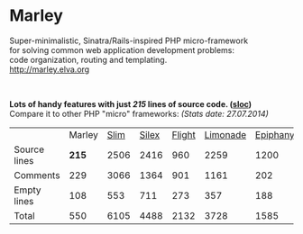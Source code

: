 Marley
======
Super-minimalistic, Sinatra/Rails-inspired PHP micro-framework  
for solving common web application development problems:  
code organization, routing and templating.  
http://marley.elva.org  

<p>&nbsp;</p>

__Lots of handy features with just *215* lines of source code. ([sloc](https://www.npmjs.org/package/sloc))__  
Compare it to other PHP "micro" frameworks: *(Stats date: 27.07.2014)*

<table>
<tr>
<td></td>
<td>Marley</td>
<td><a href="https://github.com/codeguy/Slim/tree/master/Slim">Slim</a></td>
<td><a href="https://github.com/silexphp/Silex/tree/master/src/Silex">Silex</a></td>
<td><a href="https://github.com/mikecao/flight/tree/master/flight">Flight</a></td>
<td><a href="https://github.com/sofadesign/limonade/tree/master/lib">Limonade</a></td>
<td><a href="https://github.com/jmathai/epiphany/tree/master/src">Epiphany</a></td>
<td><a href="https://github.com/noodlehaus/dispatch/tree/master/src">Dispatch</a></td>
</tr>
<tr>
<td>Source lines</td>
<td><b>215</b></td>
<td>2506</td>
<td>2416</td>
<td>960</td>
<td>2259</td>
<td>1200</td>
<td>477</td>
</tr>
<tr>
<td>Comments</td>
<td>229</td>
<td>3066</td>
<td>1364</td>
<td>901</td>
<td>1161</td>
<td>202</td>
<td>384</td>
</tr>
<tr>
<td>Empty lines</td>
<td>108</td>
<td>553</td>
<td>711</td>
<td>273</td>
<td>357</td>
<td>188</td>
<td>167</td>
</tr>
<tr>
<td>Total</td>
<td>550</td>
<td>6105</td>
<td>4488</td>
<td>2132</td>
<td>3728</td>
<td>1585</td>
<td>1026</td>
</tr>
</table>

